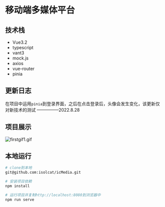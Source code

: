 # 移动端多媒体平台

## 技术栈

- Vue3.2
- typescript
- vant3
- mock.js
- axios
- vue-router
- pinia

## 更新日志
在项目中运用`pinia`到登录界面，之后在点击登录后，头像会发生变化，该更新仅对新技术的测试
                                                                                                                                                         —————2022.8.28

## 项目展示

![firstgif1.gif](https://s2.loli.net/2022/09/24/Nhsyk9iUJ2uMKl8.gif)

## 本地运行

```bash
# clone到本地
git@github.com:isolcat/icMedia.git

# 安装项目依赖
npm install

# 运行项目并复制http://localhost:8080到浏览器中
npm run serve
```

